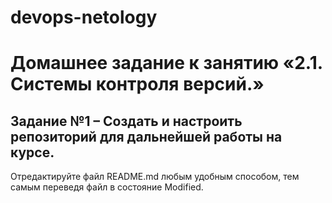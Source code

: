 # devops-netology
# Домашнее задание к занятию «2.1. Системы контроля версий.»
## Задание №1 – Создать и настроить репозиторий для дальнейшей работы на курсе.

Отредактируйте файл README.md любым удобным способом, тем самым переведя файл в состояние Modified.